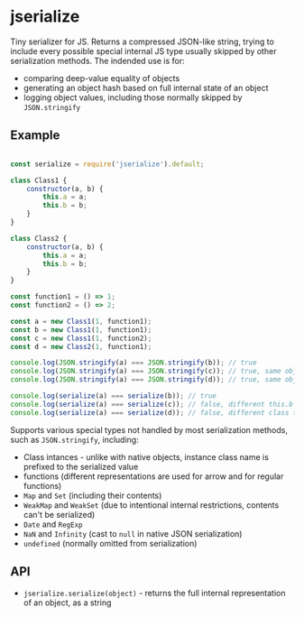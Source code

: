 # jserialize

Tiny serializer for JS. Returns a compressed JSON-like string, trying to include every possible special internal JS type usually skipped by other serialization methods. The indended use is for:
- comparing deep-value equality of objects
- generating an object hash based on full internal state of an object
- logging object values, including those normally skipped by `JSON.stringify`

## Example

```javascript

const serialize = require('jserialize').default;

class Class1 {
    constructor(a, b) {
        this.a = a;
        this.b = b;
    }
}

class Class2 {
    constructor(a, b) {
        this.a = a;
        this.b = b;
    }
}

const function1 = () => 1;
const function2 = () => 2;

const a = new Class1(1, function1);
const b = new Class1(1, function1);
const c = new Class1(1, function2);
const d = new Class2(1, function1);

console.log(JSON.stringify(a) === JSON.stringify(b)); // true
console.log(JSON.stringify(a) === JSON.stringify(c)); // true, same object shape
console.log(JSON.stringify(a) === JSON.stringify(d)); // true, same object shape

console.log(serialize(a) === serialize(b)); // true
console.log(serialize(a) === serialize(c)); // false, different this.b function body
console.log(serialize(a) === serialize(d)); // false, different class type

```

Supports various special types not handled by most serialization methods, such as `JSON.stringify`, including:
- Class intances - unlike with native objects, instance class name is prefixed to the serialized value
- functions (different representations are used for arrow and for regular functions)
- `Map` and `Set` (including their contents)
- `WeakMap` and `WeakSet` (due to intentional internal restrictions, contents can't be serialized)
- `Date` and `RegExp`
- `NaN` and `Infinity` (cast to `null` in native JSON serialization)
- `undefined` (normally omitted from serialization)


## API

- `jserialize.serialize(object)` - returns the full internal representation of an object, as a string
